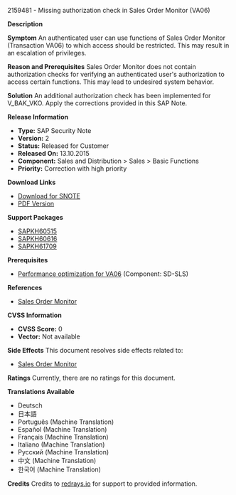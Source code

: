2159481 - Missing authorization check in Sales Order Monitor (VA06)

**Description**

**Symptom**
An authenticated user can use functions of Sales Order Monitor (Transaction VA06) to which access should be restricted. This may result in an escalation of privileges.

**Reason and Prerequisites**
Sales Order Monitor does not contain authorization checks for verifying an authenticated user's authorization to access certain functions. This may lead to undesired system behavior.

**Solution**
An additional authorization check has been implemented for V_BAK_VKO. Apply the corrections provided in this SAP Note.

**Release Information**
- **Type:** SAP Security Note
- **Version:** 2
- **Status:** Released for Customer
- **Released On:** 13.10.2015
- **Component:** Sales and Distribution > Sales > Basic Functions
- **Priority:** Correction with high priority

**Download Links**
- [Download for SNOTE](https://notesdownloads.sap.com/note/0040000012800822017)
- [PDF Version](https://userapps.support.sap.com/sap/support/sfm/notes/print/0002159481?language=en-US&token=F872ECA7C5C8C40FDC61C45C43ED6225)

**Support Packages**
- [SAPKH60515](https://me.sap.com/supportpackage/SAPKH60515)
- [SAPKH60616](https://me.sap.com/supportpackage/SAPKH60616)
- [SAPKH61709](https://me.sap.com/supportpackage/SAPKH61709)

**Prerequisites**
- [Performance optimization for VA06](https://me.sap.com/notes/1973803) (Component: SD-SLS)

**References**
- [Sales Order Monitor](https://me.sap.com/notes/1797205)

**CVSS Information**
- **CVSS Score:** 0
- **Vector:** Not available

**Side Effects**
This document resolves side effects related to:
- [Sales Order Monitor](https://me.sap.com/notes/1797205)

**Ratings**
Currently, there are no ratings for this document.

**Translations Available**
- Deutsch
- 日本語
- Português (Machine Translation)
- Español (Machine Translation)
- Français (Machine Translation)
- Italiano (Machine Translation)
- Русский (Machine Translation)
- 中文 (Machine Translation)
- 한국어 (Machine Translation)

**Credits**
Credits to [redrays.io](https://redrays.io) for support to provided information.
